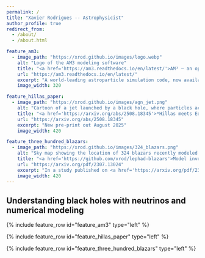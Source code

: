 ```yaml
---
permalink: /
title: "Xavier Rodrigues -- Astrophysicist"
author_profile: true
redirect_from:
  - /about/
  - /about.html

feature_am3:
  - image_path: "https://xrod.github.io/images/logo.webp"
    alt: "Logo of the AM3 modeling software"
    title: "<a href='https://am3.readthedocs.io/en/latest/'>AM³ — an open-source astroparticle framework</a>"
    url: "https://am3.readthedocs.io/en/latest/"
    excerpt: "A world-leading astroparticle simulation code, now available as open-source Python software."
    image_width: 320

feature_hillas_paper:
  - image_path: "https://xrod.github.io/images/agn_jet.png"
    alt: "Cartoon of a jet launched by a black hole, where particles accelerated to high energies emit complex radiative signatures"
    title: "<a href='https://arxiv.org/abs/2508.18345'>*Hillas meets Eddington: the case for blazars as ultra-high-energy neutrino sources*</a>"
    url: "https://arxiv.org/abs/2508.18345"
    excerpt: "New pre-print out August 2025"
    image_width: 420

feature_three_hundred_blazars:
  - image_path: "https://xrod.github.io/images/324_blazars.png"
    alt: "Sky map showing the location of 324 blazars recently modeled by Rodrigues et al."
    title: "<a href='https://github.com/xrod/lephad-blazars'>Model involving hundreds of black hole jets predicts neutrino emission</a>"
    url: "https://arxiv.org/pdf/2307.13024"
    excerpt: "In a study published on <a href='https://arxiv.org/pdf/2307.13024'>Astron. Astrophys. (2024)</a>, I modeled 324 blazars detected with the Fermi Large Area Telescope and showed that for one-third of the sample, proton interactions can help describe observations. The <a href='https://github.com/xrod/lephad-blazars'>results</a> and the <a href='https://gitlab.desy.de/am3/am3/-/blob/master/docs/examples/blazar_detailed_example.ipynb?ref_type=heads'>simulation flow with AM3</a> are publicly available."
    image_width: 420
---
```


## Understanding black holes with neutrinos and numerical modeling


{% include feature_row id="feature_am3" type="left" %}

{% include feature_row id="feature_hillas_paper" type="left" %}

{% include feature_row id="feature_three_hundred_blazars" type="left" %}

